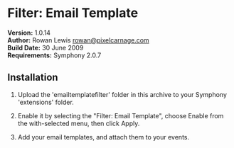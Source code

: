 # Filter: Email Template

__Version:__ 1.0.14  
__Author:__ Rowan Lewis <rowan@pixelcarnage.com>  
__Build Date:__ 30 June 2009  
__Requirements:__ Symphony 2.0.7  

## Installation

1.	Upload the 'emailtemplatefilter' folder in this archive to your Symphony 'extensions' folder.

2.	Enable it by selecting the "Filter: Email Template", choose Enable from the	with-selected menu, then click Apply.

3.	Add your email templates, and attach them to your events.